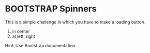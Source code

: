 # BOOTSTRAP Spinners

This is a simple challenge in which you have to make a loading button.
1. in center
2. at left, right

 Hint: Use Bootstrap documentation
